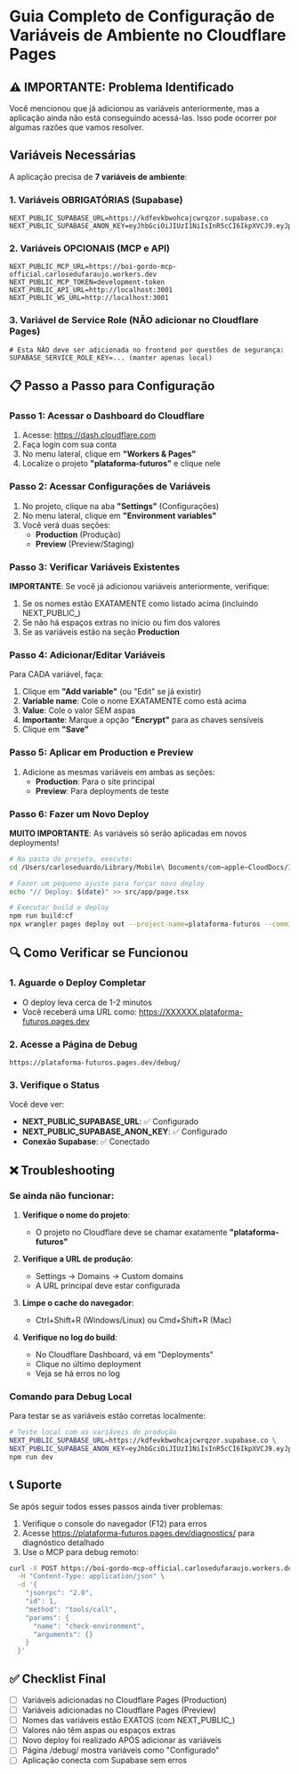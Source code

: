 # Guia Completo de Configuração de Variáveis de Ambiente no Cloudflare Pages

## ⚠️ IMPORTANTE: Problema Identificado

Você mencionou que já adicionou as variáveis anteriormente, mas a aplicação ainda não está conseguindo acessá-las. Isso pode ocorrer por algumas razões que vamos resolver.

## Variáveis Necessárias

A aplicação precisa de **7 variáveis de ambiente**:

### 1. Variáveis OBRIGATÓRIAS (Supabase)
```
NEXT_PUBLIC_SUPABASE_URL=https://kdfevkbwohcajcwrqzor.supabase.co
NEXT_PUBLIC_SUPABASE_ANON_KEY=eyJhbGciOiJIUzI1NiIsInR5cCI6IkpXVCJ9.eyJpc3MiOiJzdXBhYmFzZSIsInJlZiI6ImtkZmV2a2J3b2hjYWpjd3Jxem9yIiwicm9sZSI6ImFub24iLCJpYXQiOjE3NTMzMTUzODcsImV4cCI6MjA2ODg5MTM4N30.4nBjKi3rdpfbYmxeoa8GELdBLq8JY6ym68cJX7jpaus
```

### 2. Variáveis OPCIONAIS (MCP e API)
```
NEXT_PUBLIC_MCP_URL=https://boi-gordo-mcp-official.carlosedufaraujo.workers.dev
NEXT_PUBLIC_MCP_TOKEN=development-token
NEXT_PUBLIC_API_URL=http://localhost:3001
NEXT_PUBLIC_WS_URL=http://localhost:3001
```

### 3. Variável de Service Role (NÃO adicionar no Cloudflare Pages)
```
# Esta NÃO deve ser adicionada no frontend por questões de segurança:
SUPABASE_SERVICE_ROLE_KEY=... (manter apenas local)
```

## 📋 Passo a Passo para Configuração

### Passo 1: Acessar o Dashboard do Cloudflare

1. Acesse: https://dash.cloudflare.com
2. Faça login com sua conta
3. No menu lateral, clique em **"Workers & Pages"**
4. Localize o projeto **"plataforma-futuros"** e clique nele

### Passo 2: Acessar Configurações de Variáveis

1. No projeto, clique na aba **"Settings"** (Configurações)
2. No menu lateral, clique em **"Environment variables"**
3. Você verá duas seções:
   - **Production** (Produção)
   - **Preview** (Preview/Staging)

### Passo 3: Verificar Variáveis Existentes

**IMPORTANTE**: Se você já adicionou variáveis anteriormente, verifique:

1. Se os nomes estão EXATAMENTE como listado acima (incluindo NEXT_PUBLIC_)
2. Se não há espaços extras no início ou fim dos valores
3. Se as variáveis estão na seção **Production**

### Passo 4: Adicionar/Editar Variáveis

Para CADA variável, faça:

1. Clique em **"Add variable"** (ou "Edit" se já existir)
2. **Variable name**: Cole o nome EXATAMENTE como está acima
3. **Value**: Cole o valor SEM aspas
4. **Importante**: Marque a opção **"Encrypt"** para as chaves sensíveis
5. Clique em **"Save"**

### Passo 5: Aplicar em Production e Preview

1. Adicione as mesmas variáveis em ambas as seções:
   - **Production**: Para o site principal
   - **Preview**: Para deployments de teste

### Passo 6: Fazer um Novo Deploy

**MUITO IMPORTANTE**: As variáveis só serão aplicadas em novos deployments!

```bash
# Na pasta do projeto, execute:
cd /Users/carloseduardo/Library/Mobile\ Documents/com~apple~CloudDocs/1.\ Business/CEAC\ Agropecuária\ e\ Mercantil\ Ltda/Aplicações/boi-gordo-investimentos2

# Fazer um pequeno ajuste para forçar novo deploy
echo "// Deploy: $(date)" >> src/app/page.tsx

# Executar build e deploy
npm run build:cf
npx wrangler pages deploy out --project-name=plataforma-futuros --commit-dirty=true
```

## 🔍 Como Verificar se Funcionou

### 1. Aguarde o Deploy Completar
- O deploy leva cerca de 1-2 minutos
- Você receberá uma URL como: https://XXXXXX.plataforma-futuros.pages.dev

### 2. Acesse a Página de Debug
```
https://plataforma-futuros.pages.dev/debug/
```

### 3. Verifique o Status
Você deve ver:
- **NEXT_PUBLIC_SUPABASE_URL**: ✅ Configurado
- **NEXT_PUBLIC_SUPABASE_ANON_KEY**: ✅ Configurado
- **Conexão Supabase**: ✅ Conectado

## ❌ Troubleshooting

### Se ainda não funcionar:

1. **Verifique o nome do projeto**:
   - O projeto no Cloudflare deve se chamar exatamente **"plataforma-futuros"**
   
2. **Verifique a URL de produção**:
   - Settings → Domains → Custom domains
   - A URL principal deve estar configurada

3. **Limpe o cache do navegador**:
   - Ctrl+Shift+R (Windows/Linux) ou Cmd+Shift+R (Mac)

4. **Verifique no log do build**:
   - No Cloudflare Dashboard, vá em "Deployments"
   - Clique no último deployment
   - Veja se há erros no log

### Comando para Debug Local

Para testar se as variáveis estão corretas localmente:

```bash
# Teste local com as variáveis de produção
NEXT_PUBLIC_SUPABASE_URL=https://kdfevkbwohcajcwrqzor.supabase.co \
NEXT_PUBLIC_SUPABASE_ANON_KEY=eyJhbGciOiJIUzI1NiIsInR5cCI6IkpXVCJ9.eyJpc3MiOiJzdXBhYmFzZSIsInJlZiI6ImtkZmV2a2J3b2hjYWpjd3Jxem9yIiwicm9sZSI6ImFub24iLCJpYXQiOjE3NTMzMTUzODcsImV4cCI6MjA2ODg5MTM4N30.4nBjKi3rdpfbYmxeoa8GELdBLq8JY6ym68cJX7jpaus \
npm run dev
```

## 📞 Suporte

Se após seguir todos esses passos ainda tiver problemas:

1. Verifique o console do navegador (F12) para erros
2. Acesse https://plataforma-futuros.pages.dev/diagnostics/ para diagnóstico detalhado
3. Use o MCP para debug remoto:

```bash
curl -X POST https://boi-gordo-mcp-official.carlosedufaraujo.workers.dev/rpc \
  -H "Content-Type: application/json" \
  -d '{
    "jsonrpc": "2.0",
    "id": 1,
    "method": "tools/call",
    "params": {
      "name": "check-environment",
      "arguments": {}
    }
  }'
```

## ✅ Checklist Final

- [ ] Variáveis adicionadas no Cloudflare Pages (Production)
- [ ] Variáveis adicionadas no Cloudflare Pages (Preview)
- [ ] Nomes das variáveis estão EXATOS (com NEXT_PUBLIC_)
- [ ] Valores não têm aspas ou espaços extras
- [ ] Novo deploy foi realizado APÓS adicionar as variáveis
- [ ] Página /debug/ mostra variáveis como "Configurado"
- [ ] Aplicação conecta com Supabase sem erros